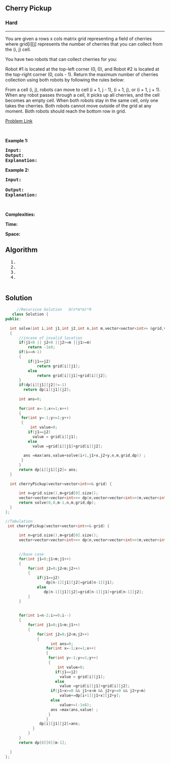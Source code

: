 <h2>Cherry Pickup</h2>
<h3>Hard</h3><hr>
<div><p>
  You are given a rows x cols matrix grid representing a field of cherries where grid[i][j] represents the number of cherries that you can collect from the (i, j) cell.

You have two robots that can collect cherries for you:

Robot #1 is located at the top-left corner (0, 0), and
Robot #2 is located at the top-right corner (0, cols - 1).
Return the maximum number of cherries collection using both robots by following the rules below:

From a cell (i, j), robots can move to cell (i + 1, j - 1), (i + 1, j), or (i + 1, j + 1).
When any robot passes through a cell, It picks up all cherries, and the cell becomes an empty cell.
When both robots stay in the same cell, only one takes the cherries.
Both robots cannot move outside of the grid at any moment.
Both robots should reach the bottom row in grid.

 
</p>


[Problem Link](https://leetcode.com/problems/cherry-pickup-ii/)

<p>&nbsp;</p>
<p><strong>Example 1:</strong></p>

      
 
<pre><strong>Input:</strong>
<strong>Output:</strong> 
<strong>Explanation:</strong> 
</pre>

<p><strong>Example 2:</strong></p>

<pre><strong>Input:</strong> 
     
<strong>Output:</strong> 
<strong>Explanation:</strong> 
</pre>

<p>&nbsp;</p>
<p><strong>Complexities:</strong></p>
<strong>Time:</strong> 
  
<strong>Space:</strong> 
  <h2> Algorithm </h2>
 <pre>
  1. 
  2.
  3. 
  4. 
  </pre>
  <h2> Solution </h2>
  
  ``` c++ 
       //Recursive Solution   O(n*m*m)*9
     class Solution {
public:
    
    int solve(int i,int j1,int j2,int n,int m,vector<vector<int>> &grid,vector<vector<vector<int>>> &dp)
    {  
        //incase of invalid location
        if(j1<0 || j2<0 ||j2>=m ||j1>=m)
            return -1e8; 
        if(i==n-1)
        {
            if(j1==j2)
                return grid[i][j1];
            else
                return grid[i][j1]+grid[i][j2];
        }
        if(dp[i][j1][j2]!=-1)
          return dp[i][j1][j2];    
        
        int ans=0;
        
        for(int x=-1;x<=1;x++)
        {
         for(int y=-1;y<=1;y++)
         {
             int value=0;
            if(j1==j2)
              value = grid[i][j1];
            else
              value =grid[i][j1]+grid[i][j2];
            
          ans =max(ans,value+solve(i+1,j1+x,j2+y,n,m,grid,dp)) ; 
         }
        }
        return dp[i][j1][j2]= ans;
    }
    
    int cherryPickup(vector<vector<int>>& grid) {
        
        int n=grid.size(),m=grid[0].size();
        vector<vector<vector<int>>> dp(n,vector<vector<int>>(m,vector<int>(m,-1)));
        return solve(0,0,m-1,n,m,grid,dp);
    }
};
  
  //Tabulation 
   int cherryPickup(vector<vector<int>>& grid) {
        
        int n=grid.size(),m=grid[0].size();
        vector<vector<vector<int>>> dp(n,vector<vector<int>>(m,vector<int>(m,0)));
        
      
        //base case
        for(int j1=0;j1<m;j1++)
        {
            for(int j2=0;j2<m;j2++)
            {
                if(j1==j2)
                    dp[n-1][j1][j2]=grid[n-1][j1];
                else
                   dp[n-1][j1][j2]=grid[n-1][j1]+grid[n-1][j2]; 
            }
        }
        
        
        for(int i=n-2;i>=0;i--)
        {
            for(int j1=0;j1<m;j1++)
            {
                for(int j2=0;j2<m;j2++)
                {
                      int ans=0;
                    for(int x=-1;x<=1;x++)
                    {
                     for(int y=-1;y<=1;y++)
                     {
                         int value=0;
                        if(j1==j2)
                          value = grid[i][j1];
                        else
                          value =grid[i][j1]+grid[i][j2];
                      if(j1+x>=0 && j1+x<m && j2+y>=0 && j2+y<m)
                          value+=dp[i+1][j1+x][j2+y];
                      else
                          value+=(-1e8);
                      ans =max(ans,value) ; 
                     }
                    }
                 dp[i][j1][j2]=ans;   
              }
            }
        }
        return dp[0][0][m-1];
        
    }
};
  ```
</div>
